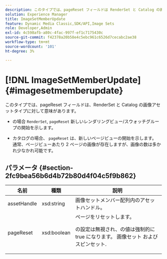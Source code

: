 ```yaml
---
description: このタイプでは、pageReset フィールドは RenderSet と Catalog の画像アセットタイプに対して意味があります。
solution: Experience Manager
title: ImageSetMemberUpdate
feature: Dynamic Media Classic,SDK/API,Image Sets
role: Developer,Admin
exl-id: 4c598afb-a80c-4fac-997f-ef1c7175430c
source-git-commit: f42378a20b58e4c5ebc961c6526d7cecabc2ae38
workflow-type: tm+mt
source-wordcount: '101'
ht-degree: 3%

---
```


# [!DNL ImageSetMemberUpdate]{#imagesetmemberupdate}

このタイプでは、pageReset フィールドは、RenderSet と Catalog の画像アセットタイプに対して意味があります。

* の場合 `RenderSet`, `pageReset` 新しいレンダリングビュー/スウォッチグループの開始を示します。

* カタログの場合、 `pageReset` は、新しいページビューの開始を示します。 通常、ページビューあたり 2 ページの画像が存在しますが、画像の数は多かれ少なかれ可能です。

## パラメータ {#section-2fc9bea56b6d4b72b80d4f04c5f9b862}

<table id="table_04100BB8ABD84EF68B0A7CE3AD946414"> 
 <thead> 
  <tr> 
   <th colname="col1" class="entry"> 名前 </th> 
   <th colname="col2" class="entry"> 種類 </th> 
   <th colname="col3" class="entry"> 説明 </th> 
  </tr> 
 </thead>
 <tbody> 
  <tr> 
   <td colname="col1"> <span class="codeph"> <span class="varname"> assetHandle</span> </span> </td> 
   <td colname="col2"> <span class="codeph"> xsd:string</span> </td> 
   <td colname="col3"> 画像セットメンバー配列内のアセットハンドル。 </td> 
  </tr> 
  <tr> 
   <td colname="col1"> <span class="codeph"> <span class="varname"> pageReset</span> </span> </td> 
   <td colname="col2"> <span class="codeph"> xsd:boolean</span> </td> 
   <td colname="col3">ページをリセットします。 <p>の設定は無視され、の値は強制的に true になります。 <span class="codeph"> 画像セット</span> および <span class="codeph"> スピンセット</span>. </p></td> 
  </tr> 
 </tbody> 
</table>
